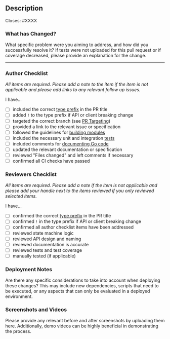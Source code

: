 <!--
The default pull request template is for types feat, fix, or refactor.
For other templates, add one of the following parameters to the url:
- template=docs.md
- template=other.md
-->

## Description

Closes: #XXXX

<!-- Add a description of the changes that this PR introduces and the files that
are the most critical to review. -->

### What has Changed?

What specific problem were you aiming to address, and how did you successfully resolve it? If tests were not uploaded for this pull request or if coverage decreased, please provide an explanation for the change.

---

### Author Checklist

_All items are required. Please add a note to the item if the item is not applicable and
please add links to any relevant follow up issues._

I have...

- [ ] included the correct [type prefix](https://github.com/commitizen/conventional-commit-types/blob/v3.0.0/index.json) in the PR title
- [ ] added `!` to the type prefix if API or client breaking change
- [ ] targeted the correct branch (see [PR Targeting](https://github.com/elys-network/elys/blob/main/CONTRIBUTING.md#pr-targeting))
- [ ] provided a link to the relevant issue or specification
- [ ] followed the guidelines for [building modules](https://github.com/elys-network/elys/blob/main/docs/docs/building-modules)
- [ ] included the necessary unit and integration [tests](https://github.com/elys-network/elys/blob/main/CONTRIBUTING.md#testing)
- [ ] included comments for [documenting Go code](https://blog.golang.org/godoc)
- [ ] updated the relevant documentation or specification
- [ ] reviewed "Files changed" and left comments if necessary
- [ ] confirmed all CI checks have passed

### Reviewers Checklist

_All items are required. Please add a note if the item is not applicable and please add
your handle next to the items reviewed if you only reviewed selected items._

I have...

- [ ] confirmed the correct [type prefix](https://github.com/commitizen/conventional-commit-types/blob/v3.0.0/index.json) in the PR title
- [ ] confirmed `!` in the type prefix if API or client breaking change
- [ ] confirmed all author checklist items have been addressed
- [ ] reviewed state machine logic
- [ ] reviewed API design and naming
- [ ] reviewed documentation is accurate
- [ ] reviewed tests and test coverage
- [ ] manually tested (if applicable)

### Deployment Notes

Are there any specific considerations to take into account when deploying these changes? This may include new dependencies, scripts that need to be executed, or any aspects that can only be evaluated in a deployed environment.

### Screenshots and Videos

Please provide any relevant before and after screenshots by uploading them here. Additionally, demo videos can be highly beneficial in demonstrating the process.
